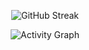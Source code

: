 <p align="center">
  <img src="https://streak-stats.demolab.com?user=Mykyta-G&theme=tokyonight&hide_border=true&background=00000000" alt="GitHub Streak" />
</p>

<p align="center">
  <img src="https://github-readme-activity-graph.vercel.app/graph?username=Mykyta-G&bg_color=1a1b27&color=70a5fd&line=bb9af7&point=70a5fd&area=true&hide_border=true" alt="Activity Graph" />
</p>